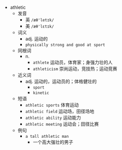 - athletic
  - 发音
    - 英 `/æθ'letɪk/`
    - 美 `/æθ'lɛtɪk/`
  - 词义
    - adj. 运动的
    - `physically strong and good at sport`
  - 同根词
    - n.
      - `athlete` 运动员，体育家；身强力壮的人
      - `athleticism` 崇尚运动，竞技热；运动竞赛
  - 近义词
    - adj. 运动的，运动员的；体格健壮的
      - `sport`
      - `kinetic`
  - 短语
    - `athletic sports` 体育运动 
    - `athletic field` 运动场，田径场地 
    - `athletic ability` 运动能力 
    - `athletic meeting` 运动会；田径比赛 
  - 例句
    - `a tall athletic man`
      - 一个高大强壮的男子

